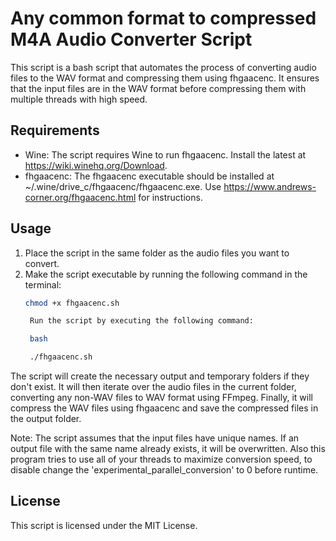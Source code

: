 # Any common format to compressed M4A Audio Converter Script

This script is a bash script that automates the process of converting audio files to the WAV format and compressing them using fhgaacenc. It ensures that the input files are in the WAV format before compressing them with multiple threads with high speed.

## Requirements

- Wine: The script requires Wine to run fhgaacenc. Install the latest at https://wiki.winehq.org/Download.
- fhgaacenc: The fhgaacenc executable should be installed at ~/.wine/drive_c/fhgaacenc/fhgaacenc.exe.
Use https://www.andrews-corner.org/fhgaacenc.html for instructions.

## Usage

1. Place the script in the same folder as the audio files you want to convert.
2. Make the script executable by running the following command in the terminal:
   ```bash
   chmod +x fhgaacenc.sh

    Run the script by executing the following command:

    bash

    ./fhgaacenc.sh

The script will create the necessary output and temporary folders if they don't exist. It will then iterate over the audio files in the current folder, converting any non-WAV files to WAV format using FFmpeg. Finally, it will compress the WAV files using fhgaacenc and save the compressed files in the output folder.

Note: The script assumes that the input files have unique names. If an output file with the same name already exists, it will be overwritten. Also this program tries to use all of your threads to maximize conversion speed, to disable change the 'experimental_parallel_conversion' to 0 before runtime.
## License

This script is licensed under the MIT License.

